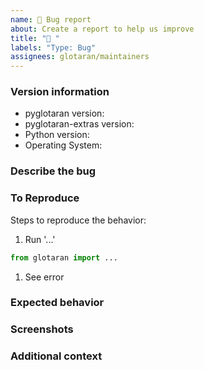 ```yaml
---
name: 🐛 Bug report
about: Create a report to help us improve
title: "🐛 "
labels: "Type: Bug"
assignees: glotaran/maintainers
---
```


### Version information

- pyglotaran version:
- pyglotaran-extras version:
- Python version:
- Operating System:

### Describe the bug

<!-- A clear and concise description of what the bug is. -->

### To Reproduce

Steps to reproduce the behavior:

<!-- Minimal example -->

1. Run '...'

```python
from glotaran import ...
```

1. See error

<!-- Link to runnable example or upload files -->

### Expected behavior

<!-- A clear and concise description of what you expected to happen. -->

### Screenshots

<!-- If applicable, add screenshots to help explain your problem. -->

### Additional context

<!-- Add any other context about the problem here. -->
